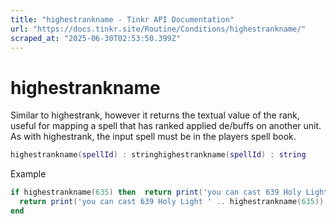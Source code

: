 ```yaml
---
title: "highestrankname - Tinkr API Documentation"
url: "https://docs.tinkr.site/Routine/Conditions/highestrankname/"
scraped_at: "2025-06-30T02:53:50.399Z"
---
```


# highestrankname

Similar to highestrank, however it returns the textual value of the rank, useful for mapping a spell that has ranked applied de/buffs on another unit. As with highestrank, the input spell must be in the players spell book.

```lua
highestrankname(spellId) : stringhighestrankname(spellId) : string
```

Example

```lua
if highestrankname(635) then  return print('you can cast 639 Holy Light ' .. highestrankname(635))endif highestrankname(635) then
  return print('you can cast 639 Holy Light ' .. highestrankname(635))
end
```